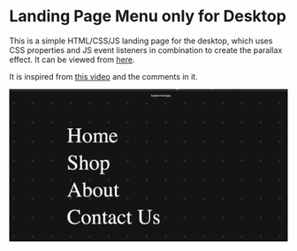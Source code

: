 # Landing Page Menu only for Desktop

This is a simple HTML/CSS/JS landing page for the desktop, which uses CSS properties and JS event listeners in combination to create the parallax effect. It can be viewed from [here](https://website-menu.vercel.app).

It is inspired from [this video](https://www.youtube.com/watch?v=NUeCNvYY_x4&ab_channel=Hyperplexed) and the comments in it.

![alt text](/landing-page-image.png "Landing page image")
